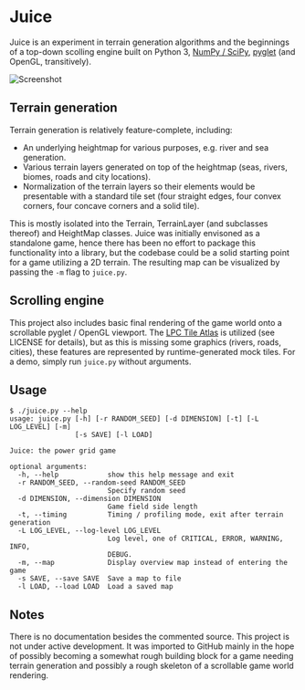 
# Juice

Juice is an experiment in terrain generation algorithms and the beginnings of
a top-down scolling engine built on Python 3, [NumPy /
SciPy](https://scipy.org/), 
[pyglet](https://bitbucket.org/pyglet/pyglet/wiki/Home) (and OpenGL,
transitively).

![Screenshot](http://i.imgur.com/eBnm5sB.png)

## Terrain generation

Terrain generation is relatively feature-complete, including:

* An underlying heightmap for various purposes, e.g. river and sea generation.
* Various terrain layers generated on top of the heightmap (seas, rivers,
  biomes, roads and city locations).
* Normalization of the terrain layers so their elements would be presentable
  with a standard tile set (four straight edges, four convex corners, four
  concave corners and a solid tile).

This is mostly isolated into the Terrain, TerrainLayer (and subclasses
thereof) and HeightMap classes. Juice was initially envisoned as a standalone
game, hence there has been no effort to package this functionality into a
library, but the codebase could be a solid starting point for a game utilizing
a 2D terrain. The resulting map can be visualized by passing the `-m` flag to
`juice.py`.

## Scrolling engine

This project also includes basic final rendering of the game world onto a
scrollable pyglet / OpenGL viewport. The [LPC Tile
Atlas](http://lpc.opengameart.org/) is utilized (see LICENSE for details), but
as this is missing some graphics (rivers, roads,
cities), these features are represented by runtime-generated mock tiles. For a
demo, simply run `juice.py` without arguments.

## Usage

```
$ ./juice.py --help
usage: juice.py [-h] [-r RANDOM_SEED] [-d DIMENSION] [-t] [-L LOG_LEVEL] [-m]
                [-s SAVE] [-l LOAD]

Juice: the power grid game

optional arguments:
  -h, --help            show this help message and exit
  -r RANDOM_SEED, --random-seed RANDOM_SEED
                        Specify random seed
  -d DIMENSION, --dimension DIMENSION
                        Game field side length
  -t, --timing          Timing / profiling mode, exit after terrain generation
  -L LOG_LEVEL, --log-level LOG_LEVEL
                        Log level, one of CRITICAL, ERROR, WARNING, INFO,
                        DEBUG.
  -m, --map             Display overview map instead of entering the game
  -s SAVE, --save SAVE  Save a map to file
  -l LOAD, --load LOAD  Load a saved map
```

## Notes

There is no documentation besides the commented source. This project is not
under active development. It was imported to GitHub mainly in the hope of
possibly becoming a somewhat rough building block for a game needing terrain
generation and possibly a rough skeleton of a scrollable game world rendering.

